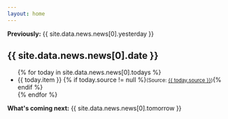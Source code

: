 ```yaml
---
layout: home
---
```

<p class="intro"><b>Previously:</b> {{ site.data.news.news[0].yesterday }}</p>
<h2 class="today"><time class="timeago" datetime="{{ site.data.news.news[0].date }}">{{ site.data.news.news[0].date }}</time></h2>
<ul class="today">
{% for today in site.data.news.news[0].todays %}
 <li>{{ today.item }} {% if today.source != null %}<small>(Source: <a href="{{ today.url }}">{{ today.source }}</a>)</small>{% endif %}</li>
{% endfor %}
  </ul>

<p class="outtro"><b>What's coming next:</b> {{ site.data.news.news[0].tomorrow }}</p>
